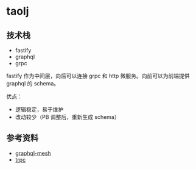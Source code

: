 # taolj

## 技术栈

- fastify
- graphql
- grpc

fastify 作为中间层，向后可以连接 grpc 和 http 微服务。向前可以为前端提供 graphql 的 schema。

优点：
- 逻辑稳定，易于维护
- 改动较少（PB 调整后，重新生成 schema）

## 参考资料

- [graphql-mesh](https://github.com/Urigo/graphql-mesh)
- [trpc](https://github.com/trpc/trpc)
